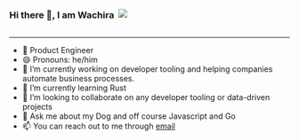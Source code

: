 <div style="display: flex; place-items: center; gap: 0px 8px;">
  <h3>
    Hi there 👋, I am Wachira
  </h3>
  <a href="https://visitcount.itsvg.in">
    <img src="https://visitcount.itsvg.in/api?id=wachira&label=Profile%20Views&color=12&pretty=true" />
  </a>
</div>

---

- 🌱 Product Engineer
- 😄 Pronouns: he/him
- 🔭 I’m currently working on developer tooling and helping companies automate business processes.
- 🌱 I’m currently learning Rust
- 👯 I’m looking to collaborate on any developer tooling or data-driven projects
- 💬 Ask me about my Dog and off course Javascript and Go
- 📫 You can reach out to me through [email](mailto:email@bywachira.com)
